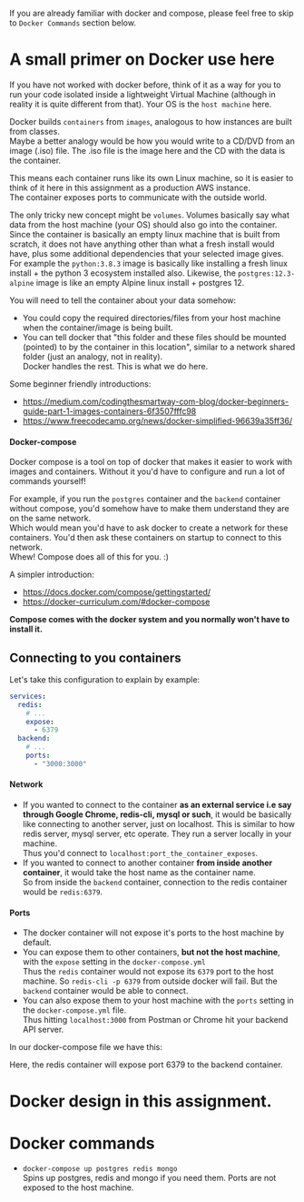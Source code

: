 If you are already familiar with docker and compose, please feel free to skip to `Docker Commands` section below.

# A small primer on Docker use here
If you have not worked with docker before, think of it as a way for you to run your code isolated inside a lightweight Virtual Machine (although in reality it is quite different from that). Your OS is the `host machine` here.

Docker builds `containers` from `images`, analogous to how instances are built from classes.  
Maybe a better analogy would be how you would write to a CD/DVD from an image (.iso) file. The .iso file is the image here and the CD with the data is the container.

This means each container runs like its own Linux machine, so it is easier to think of it here in this assignment as a production AWS instance.  
The container exposes ports to communicate with the outside world.   

The only tricky new concept might be `volumes`. Volumes basically say what data from the host machine (your OS) should also go into the container.  
Since the container is basically an empty linux machine that is built from scratch, it does not have anything other than what a fresh install would have, plus some additional dependencies that your selected image gives.
For example the `python:3.8.3` image is basically like installing a fresh linux install + the python 3 ecosystem installed also.
Likewise, the `postgres:12.3-alpine` image is like an empty Alpine linux install + postgres 12.

You will need to tell the container about your data somehow: 
- You could copy the required directories/files from your host machine when the container/image is being built.
- You can tell docker that "this folder and these files should be mounted (pointed) to by the container in this location", similar to a network shared folder (just an analogy, not in reality).  
Docker handles the rest. This is what we do here.

Some beginner friendly introductions:
- https://medium.com/codingthesmartway-com-blog/docker-beginners-guide-part-1-images-containers-6f3507fffc98
- https://www.freecodecamp.org/news/docker-simplified-96639a35ff36/ 
 
#### Docker-compose
Docker compose is a tool on top of docker that makes it easier to work with images and containers. 
Without it you'd have to configure and run a lot of commands yourself! 

For example, if you run the `postgres` container and the `backend` container without compose, you'd somehow have to make them understand they are on the same network.  
Which would mean you'd have to ask docker to create a network for these containers. You'd then ask these containers on startup to connect to this network.  
Whew! Compose does all of this for you. :)

A simpler introduction:
- https://docs.docker.com/compose/gettingstarted/ 
- https://docker-curriculum.com/#docker-compose

**Compose comes with the docker system and you normally won't have to install it.**

## Connecting to you containers
Let's take this configuration to explain by example:
```yaml
services:
  redis:
    # ...
    expose:
      - 6379
  backend:
    # ...
    ports:
      - "3000:3000"
```

#### Network
- If you wanted to connect to the container **as an external service i.e say through Google Chrome, redis-cli, mysql or such**, it would be basically like connecting to another server, just on localhost.
This is similar to how redis server, mysql server, etc operate. They run a server locally in your machine.  
Thus you'd connect to `localhost:port_the_container_exposes`.
- If you wanted to connect to another container **from inside another container**, it would take the host name as the container name.  
So from inside the `backend` container, connection to the redis container would be `redis:6379`.

#### Ports
- The docker container will not expose it's ports to the host machine by default.
- You can expose them to other containers, **but not the host machine**, with the `expose` setting in the `docker-compose.yml`  
Thus the `redis` container would not expose its `6379` port to the host machine. So `redis-cli -p 6379` from outside docker will fail.
But the `backend` container would be able to connect.
- You can also expose them to your host machine with the `ports` setting in the `docker-compose.yml` file.  
Thus hitting `localhost:3000` from Postman or Chrome hit your backend API server.

In our docker-compose file we have this:

Here, the redis container will expose port 6379 to the backend container.

# Docker design in this assignment.



# Docker commands
- `docker-compose up postgres redis mongo`  
Spins up postgres, redis and mongo if you need them. Ports are not exposed to the host machine.
